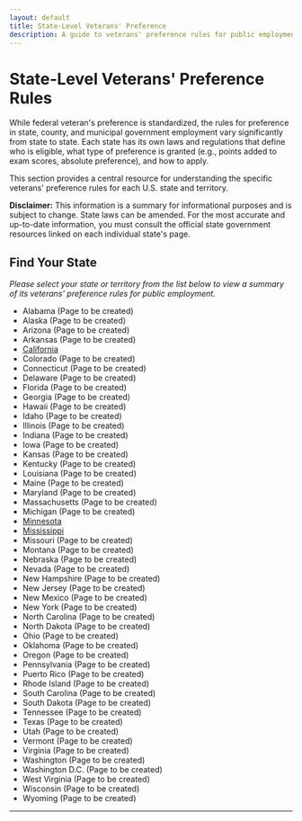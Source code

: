 ```yaml
---
layout: default
title: State-Level Veterans' Preference
description: A guide to veterans' preference rules for public employment in all 50 U.S. states and territories.
---
```


# State-Level Veterans' Preference Rules

While federal veteran's preference is standardized, the rules for preference in state, county, and municipal government employment vary significantly from state to state. Each state has its own laws and regulations that define who is eligible, what type of preference is granted (e.g., points added to exam scores, absolute preference), and how to apply.

This section provides a central resource for understanding the specific veterans' preference rules for each U.S. state and territory.

**Disclaimer:** This information is a summary for informational purposes and is subject to change. State laws can be amended. For the most accurate and up-to-date information, you must consult the official state government resources linked on each individual state's page.

## Find Your State

*Please select your state or territory from the list below to view a summary of its veterans' preference rules for public employment.*

*   Alabama (Page to be created)
*   Alaska (Page to be created)
*   Arizona (Page to be created)
*   Arkansas (Page to be created)
*   [California](./states/california.md)
*   Colorado (Page to be created)
*   Connecticut (Page to be created)
*   Delaware (Page to be created)
*   Florida (Page to be created)
*   Georgia (Page to be created)
*   Hawaii (Page to be created)
*   Idaho (Page to be created)
*   Illinois (Page to be created)
*   Indiana (Page to be created)
*   Iowa (Page to be created)
*   Kansas (Page to be created)
*   Kentucky (Page to be created)
*   Louisiana (Page to be created)
*   Maine (Page to be created)
*   Maryland (Page to be created)
*   Massachusetts (Page to be created)
*   Michigan (Page to be created)
*   [Minnesota](./states/minnesota.md)
*   [Mississippi](./states/mississippi.md)
*   Missouri (Page to be created)
*   Montana (Page to be created)
*   Nebraska (Page to be created)
*   Nevada (Page to be created)
*   New Hampshire (Page to be created)
*   New Jersey (Page to be created)
*   New Mexico (Page to be created)
*   New York (Page to be created)
*   North Carolina (Page to be created)
*   North Dakota (Page to be created)
*   Ohio (Page to be created)
*   Oklahoma (Page to be created)
*   Oregon (Page to be created)
*   Pennsylvania (Page to be created)
*   Puerto Rico (Page to be created)
*   Rhode Island (Page to be created)
*   South Carolina (Page to be created)
*   South Dakota (Page to be created)
*   Tennessee (Page to be created)
*   Texas (Page to be created)
*   Utah (Page to be created)
*   Vermont (Page to be created)
*   Virginia (Page to be created)
*   Washington (Page to be created)
*   Washington D.C. (Page to be created)
*   West Virginia (Page to be created)
*   Wisconsin (Page to be created)
*   Wyoming (Page to be created)
---
